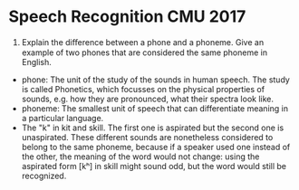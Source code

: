 # Speech Recognition CMU 2017

1.  Explain the diﬀerence between a phone and a phoneme. Give an example of two phones that are considered the same phoneme in English.
  - phone: The unit of the study of the sounds in human speech. The study is called Phonetics, which focusses on the physical properties of sounds, e.g. how they are pronounced, what their spectra look like.
  - phoneme: The smallest unit of speech that can differentiate meaning in a particular language. 
  - The "k" in kit and skill. The first one is aspirated but the second one is unaspirated. These different sounds are nonetheless considered to belong to the same phoneme, because if a speaker used one instead of the other, the meaning of the word would not change: using the aspirated form [kʰ] in skill might sound odd, but the word would still be recognized. 
  
